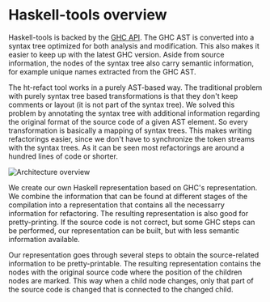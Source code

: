 # Haskell-tools overview

Haskell-tools is backed by the [GHC API](https://downloads.haskell.org/~ghc/8.0.2/docs/html/libraries/ghc-8.0.2/). The GHC AST is converted into a syntax tree optimized for both analysis and modification. This also makes it easier to keep up with the latest GHC version. Aside from source information, the nodes of the syntax tree also carry semantic information, for example unique names extracted from the GHC AST.

The ht-refact tool works in a purely AST-based way. The traditional problem with purely syntax tree based transformations is that they don't keep comments or layout (it is not part of the syntax tree). We solved this problem by annotating the syntax tree with additional information regarding the original format of the source code of a given AST element. So every transformation is basically a mapping of syntax trees. This makes writing refactorings easier, since we don't have to synchronize the token streams with the syntax trees. As it can be seen most refactorings are around a hundred lines of code or shorter.

![Architecture overview](haskell_tools_architecture.png)

We create our own Haskell representation based on GHC's representation. We combine the information that can be found at different stages of the compilation into a representation that contains all the necessarry information for refactoring. The resulting representation is also good for pretty-printing. If the source code is not correct, but some GHC steps can be performed, our representation can be built, but with less semantic information available.

Our representation goes through several steps to obtain the source-related information to be pretty-printable. The resulting representation contains the nodes with the original source code where the position of the children nodes are marked. This way when a child node changes, only that part of the source code is changed that is connected to the changed child.

